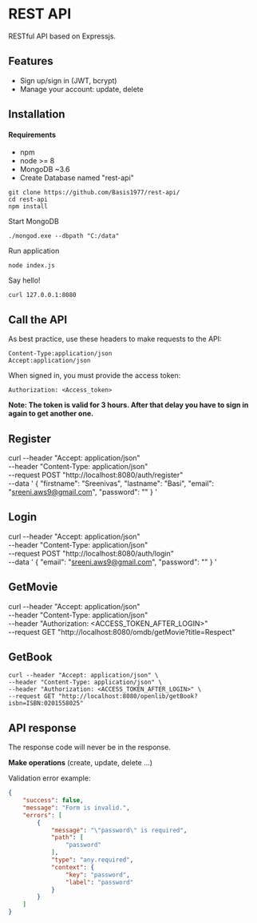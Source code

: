 # REST API
RESTful API based on Expressjs.

## Features
- Sign up/sign in (JWT, bcrypt)
- Manage your account: update, delete

## Installation

#### Requirements

- npm
- node >= 8
- MongoDB ~3.6
- Create Database named "rest-api"

```
git clone https://github.com/Basis1977/rest-api/
cd rest-api
npm install
```

Start MongoDB

```
./mongod.exe --dbpath "C:/data"
```

Run application

```
node index.js
```

Say hello!

```
curl 127.0.0.1:8080
```

## Call the API

As best practice, use these headers to make requests to the API:

```
Content-Type:application/json
Accept:application/json
```

When signed in, you must provide the access token:

```
Authorization: <Access_token>
```

**Note: The token is valid for 3 hours. After that delay you have to sign in again to get another one.**

## Register
curl --header "Accept: application/json" \
 --header "Content-Type: application/json" \
 --request POST "http://localhost:8080/auth/register" \
 --data '
   {
    "firstname": "Sreenivas",
    "lastname": "Basi",
    "email": "sreeni.aws9@gmail.com",
    "password": "<PASSWORD>"
   } '

## Login

curl --header "Accept: application/json" \
 --header "Content-Type: application/json" \
 --request POST "http://localhost:8080/auth/login" \
 --data '
   {
    "email": "sreeni.aws9@gmail.com",
    "password": "<PASSWORD>"
   } '

## GetMovie

curl --header "Accept: application/json" \
 --header "Content-Type: application/json" \
 --header "Authorization: <ACCESS_TOKEN_AFTER_LOGIN>" \
 --request GET "http://localhost:8080/omdb/getMovie?title=Respect"

## GetBook
    curl --header "Accept: application/json" \
    --header "Content-Type: application/json" \
    --header "Authorization: <ACCESS_TOKEN_AFTER_LOGIN>" \
    --request GET "http://localhost:8080/openlib/getBook?isbn=ISBN:0201558025"

## API response

The response code will never be in the response.

**Make operations** (create, update, delete ...)

Validation error example:

```json
{
    "success": false,
    "message": "Form is invalid.",
    "errors": [
        {
            "message": "\"password\" is required",
            "path": [
                "password"
            ],
            "type": "any.required",
            "context": {
                "key": "password",
                "label": "password"
            }
        }
    ]
}
```
